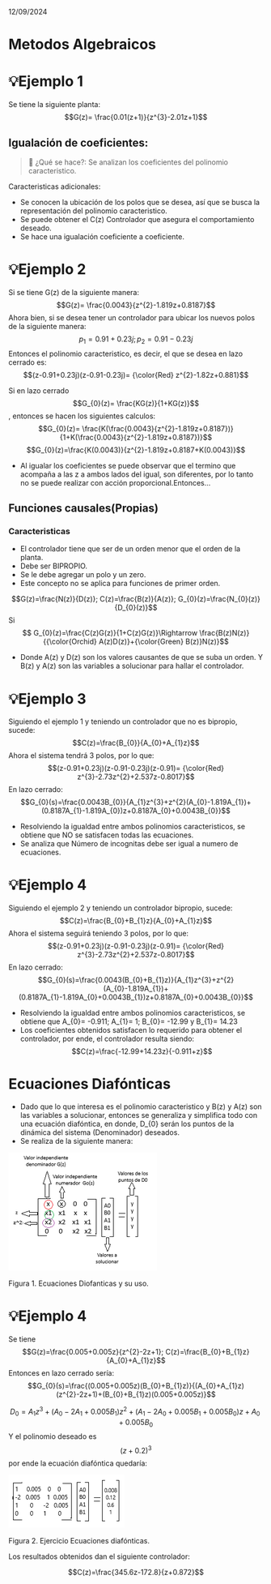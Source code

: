 12/09/2024
# Metodos Algebraicos

# 💡Ejemplo 1
Se tiene la siguiente planta: $$G(z)= \frac{0.01(z+1)}{z^{3}-2.01z+1}$$ 

## Igualación de coeficientes: 
> 🔑 ¿Qué se hace?: Se analizan los coeficientes del polinomio caracteristico.

Caracteristicas adicionales:
* Se conocen la ubicación de los polos que se desea, así que se busca la representación del polinomio caracteristico.
* Se puede obtener el C(z) Controlador que asegura el comportamiento deseado.
* Se hace una igualación coeficiente a coeficiente. 

# 💡Ejemplo 2
Si se tiene G(z) de la siguiente manera: 
$$G(z)= \frac{0.0043}{z^{2}-1.819z+0.8187}$$
Ahora bien, si se desea tener un controlador para ubicar los nuevos polos de la siguiente manera: 
$$p_{1}=0.91+0.23j; p_{2}=0.91-0.23j$$
Entonces el polinomio caracteristico, es decir, el que se desea en lazo cerrado es: 
$$(z-0.91+0.23j)(z-0.91-0.23j)= {\color{Red} z^{2}-1.82z+0.881}$$

Si en lazo cerrado $$G_{0}(z)= \frac{KG(z)}{1+KG(z)}$$, entonces se hacen los siguientes calculos: 
$$G_{0}(z)= \frac{K(\frac{0.0043}{z^{2}-1.819z+0.8187})}{1+K(\frac{0.0043}{z^{2}-1.819z+0.8187})}$$
$$G_{0}(z)=\frac{K(0.0043)}{z^{2}-1.819z+0.8187+K(0.0043)}$$

* Al igualar los coeficientes se puede observar que el termino que acompaña a las z a ambos lados del igual, son diferentes, por lo tanto no se puede realizar con acción proporcional.Entonces...

## Funciones causales(Propias) 
### Caracteristicas
* El controlador tiene que ser de un orden menor que el orden de la planta.
* Debe ser BIPROPIO.
* Se le debe agregar un polo y un zero.
* Este concepto no se aplica para funciones de primer orden.

$$G(z)=\frac{N(z)}{D(z)}; C(z)=\frac{B(z)}{A(z)}; G_{0}(z)=\frac{N_{0}(z)}{D_{0}(z)}$$
Si $$ G_{0}(z)=\frac{C(z)G(z)}{1+C(z)G(z)}\Rightarrow \frac{B(z)N(z)}{{\color{Orchid} A(z)D(z)}+{\color{Green} B(z)}N(z)}$$

* Donde A(z) y D(z) son los valores causantes de que se suba un orden. Y B(z) y A(z) son las variables a solucionar para hallar el controlador.

# 💡Ejemplo 3
Siguiendo el ejemplo 1 y teniendo un controlador que no es bipropio, sucede:
  $$C(z)=\frac{B_{0}}{A_{0}+A_{1}z}$$
  Ahora el sistema tendrá 3 polos, por lo que: $$(z-0.91+0.23j)(z-0.91-0.23j)(z-0.91)= {\color{Red} z^{3}-2.73z^{2}+2.537z-0.8017}$$
  En lazo cerrado: $$G_{0}(s)=\frac{0.0043B_{0}}{A_{1}z^{3}+z^{2}(A_{0}-1.819A_{1})+(0.8187A_{1}-1.819A_{0})z+0.8187A_{0}+0.0043B_{0}}$$
  * Resolviendo la igualdad entre ambos polinomios caracteristicos, se obtiene que NO se satisfacen todas las ecuaciones.
  * Se analiza que Número de incognitas debe ser igual a numero de ecuaciones.

# 💡Ejemplo 4
Siguiendo el ejemplo 2 y teniendo un controlador bipropio, sucede: 
  $$C(z)=\frac{B_{0}+B_{1}z}{A_{0}+A_{1}z}$$
  Ahora el sistema seguirá teniendo 3 polos, por lo que: $$(z-0.91+0.23j)(z-0.91-0.23j)(z-0.91)= {\color{Red} z^{3}-2.73z^{2}+2.537z-0.8017}$$
  En lazo cerrado: $$G_{0}(s)=\frac{0.0043(B_{0}+B_{1}z)}{A_{1}z^{3}+z^{2}(A_{0}-1.819A_{1})+(0.8187A_{1}-1.819A_{0}+0.0043B_{1})z+0.8187A_{0}+0.0043B_{0}}$$
* Resolviendo la igualdad entre ambos polinomios caracteristicos, se obtiene que A_{0}= -0.911; A_{1}= 1; B_{0}= -12.99 y B_{1}= 14.23
* Los coeficientes obtenidos satisfacen lo requerido para obtener el controlador, por ende, el controlador resulta siendo:
    $$C(z)=\frac{-12.99+14.23z}{-0.911+z}$$

# Ecuaciones Diafónticas
* Dado que lo que interesa es el polinomio caracteristico y B(z) y A(z) son las variables a solucionar, entonces se generaliza y simplifica todo con una ecuación diafóntica, en donde, D_{0} serán los puntos de la dinámica del sistema (Denominador) deseados.
* Se realiza de la siguiente manera:

![Figura de prueba](Ecuaciones_Diofanticas.png)

Figura 1. Ecuaciones Diofanticas y su uso.

# 💡Ejemplo 4 
Se tiene $$G(z)=\frac{0.005+0.005z}{z^{2}-2z+1}; C(z)=\frac{B_{0}+B_{1}z}{A_{0}+A_{1}z}$$
Entonces en lazo cerrado sería: $$G_{0}(s)=\frac{(0.005+0.005z)(B_{0}+B_{1}z)}{(A_{0}+A_{1}z)(z^{2}-2z+1)+(B_{0}+B_{1}z)(0.005+0.005z)}$$

$$D_{0} = A_{1}z^{3}+(A_{0}-2A_{1}+0.005B_{1})z^{2}+(A_{1}-2A_{0}+0.005B_{1}+0.005B_{0})z+A_{0}+0.005B_{0}$$
Y el polinomio deseado es $$(z+0.2)^3$$ por ende la ecuación diafóntica quedaría:

![Figura de prueba](ejercicio_ED_1.png)

Figura 2. Ejercicio Ecuaciones diafónticas.

Los resultados obtenidos dan el siguiente controlador:

 $$C(z)=\frac{345.6z-172.8}{z+0.872}$$

 

